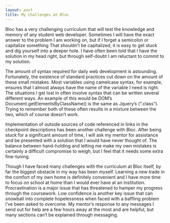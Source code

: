 ```yaml
---
layout: post
title: My Challenges at Bloc
---
```


Bloc has a very challenging curriculum that will test the knowledge and memory of any student web developer. Sometimes I will have the exact answer to the problem I am working on, but if I forget a semicolon or capitalize something That shouldn’t be capitalized, it is easy to get stuck and dig yourself into a deeper hole. I have often been told that I have the solution in my head right, but through self-doubt I am reluctant to commit to my solution.

The amount of syntax required for daily web development is astounding. Fortunately, the existence of standard practices cut down on the amount of these small mistakes. Most variables using camelcase syntax, for example, ensures that I almost always have the name of the variable I need is right. The situations I get lost in often involve syntax that can be written several different ways. An example of this would be DOM’s Document.getElementsByClassName() is the same as Jquery’s (“.class”). Trying to remember both of these often results in a mixture between the two, which of course doesn’t work.

Implementation of outside sources of code referenced in links in the checkpoint descriptions has been another challenge with Bloc. After being stuck for a significant amount of time, I will ask my mentor for assistance and be presented with a solution that I would have never thought of. The balance between hand-holding and letting me make my own mistakes is certainly a difficult compromise to weigh, but I feel that it needs some extra fine-tuning.

Though I have faced many challenges with the curriculum at Bloc itself, by far the biggest obstacle in my way has been myself. Learning a new trade in the comfort of my own home is definitely convenient and I have more time to focus on school at home than I would ever have at an institution. Procrastination is a major issue that has threatened to hamper my progress through the coursework. Low confidence is another key issue that can snowball into complete hopelessness when faced with a baffling problem I’ve been asked to overcome. My mentor’s response to any messages I send out for help are a few hours away at the most and are helpful, but many sections can’t be explained through messaging.
